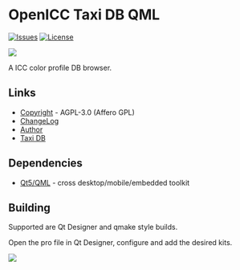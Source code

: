 OpenICC Taxi DB QML
===================
[![Issues](https://img.shields.io/github/issues-raw/OpenICC/taxi-db-qml.svg?style=flat-square)](https://github.com/OpenICC/taxi-db-qml/issues)
[![License](https://img.shields.io/badge/License-AGPL%203.0-blue.svg)](https://opensource.org/licenses/AGPL-3.0)

![](http://www.oyranos.org/images/logo-color-src.svg)

A ICC color profile DB browser.

Links
-----
* [Copyright](docs/COPYING) - AGPL-3.0 (Affero GPL)
* [ChangeLog](docs/ChangeLog)
* [Author](http://www.behrmann.name)
* [Taxi DB](https://icc.opensuse.org) 

Dependencies
------------
* [Qt5/QML](http://www.qt.io) - cross desktop/mobile/embedded toolkit

Building
--------
Supported are Qt Designer and qmake style builds.

Open the pro file in Qt Designer, configure and add the desired kits.

![](http://www.openicc.info/images/openicc-taxi-db-qml-mnft-tab-1.0.png)

